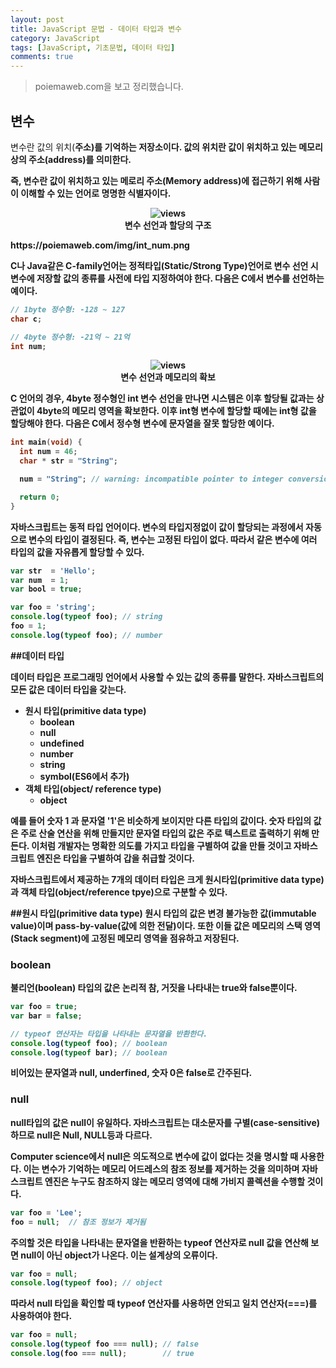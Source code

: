```yaml
---
layout: post
title: JavaScript 문법 - 데이터 타입과 변수
category: JavaScript
tags: [JavaScript, 기초문법, 데이터 타입]
comments: true
---
```

<!----------------- 탬플릿
>안내말
## forEach
### 설명
[MDN]()
### 문법
```javascript

```
### 예시
```javascript

```

<center>
 <figure>
 <img src="/assets/post-img/git/git_diff.png" alt="views">
 <figcaption>cat을 통해서 git diff 결과를 표시</figcaption>
 </figure>
 </center>
------------------->

>poiemaweb.com을 보고 정리했습니다.

## 변수

변수란 값의 위치(<strong>주소<strong>)를 기억하는 저장소이다.
값의 위치란 값이 위치하고 있는 메모리 상의 주소(address)를 의미한다.

즉, 변수란 값이 위치하고 있는 메로리 주소(Memory address)에 접근하기 위해 사람이 이해할 수 있는 언어로 명명한 식별자이다.

<center>
<figure>
<img src="https://poiemaweb.com/img/memory_address.png" alt="views">
<figcaption>변수 선언과 할당의 구조</figcaption>
</figure>
</center>https://poiemaweb.com/img/int_num.png

C나 Java같은 C-family언어는 정적타입(Static/Strong Type)언어로 변수 선언 시 변수에 저장할 값의 종류를 사전에 타입 지정하여야 한다. 다음은 C에서 변수를 선언하는 예이다.

```c
// 1byte 정수형: -128 ~ 127
char c;

// 4byte 정수형: -21억 ~ 21억
int num;
```

<center>
<figure>
<img src="https://poiemaweb.com/img/int_num.png" alt="views">
<figcaption>변수 선언과 메모리의 확보</figcaption>
</figure>
</center>

C 언어의 경우, 4byte 정수형인 int 변수 선언을 만나면 시스템은 이후 할당될 값과는 상관없이 4byte의 메모리 영역을 확보한다. 이후 int형 변수에 할당할 때에는 int형 값을 할당해야 한다. 다음은 C에서 정수형 변수에 문자열을 잘못 할당한 예이다.

```c
int main(void) {
  int num = 46;
  char * str = "String";

  num = "String"; // warning: incompatible pointer to integer conversion assigning to 'int' from 'char [7]'

  return 0;
}
```

자바스크립트는 동적 타입 언어이다. 변수의 타입지정없이 값이 할당되는 과정에서 자동으로 변수의 타입이 결정된다. 즉, 변수는 고정된 타입이 없다. 따라서 같은 변수에 여러 타입의 값을 자유롭게 할당할 수 있다.

```javascript
var str  = 'Hello';
var num  = 1;
var bool = true;

var foo = 'string';
console.log(typeof foo); // string
foo = 1;
console.log(typeof foo); // number
```

##데이터 타입

<strong>데이터 타입은 프로그래밍 언어에서 사용할 수 있는 값의 종류를 말한다.</strong>
자바스크립트의 모든 값은 데이터 타입을 갖는다.
- 원시 타입(primitive data type)
    - boolean
    - null
    - undefined
    - number
    - string
    - symbol(ES6에서 추가)
- 객체 타입(object/ reference type)
    - object

예를 들어 숫자 1 과 문자열 '1'은 비슷하게 보이지만 다른 타입의 값이다. 숫자 타입의 값은 주로 산술 연산을 위해 만들지만 문자열 타입의 값은 주로 텍스트로 출력하기 위해 만든다. 이처럼 개발자는 명확한 의도를 가지고 타입을 구별하여 값을 만들 것이고 자바스크립트 엔진은 타입을 구별하여 갑을 취급할 것이다.

자바스크립트에서 제공하는 7개의 데이터 타입은 크게 원시타입(primitive data type)과 객체 타입(object/reference tpye)으로 구분할 수 있다.

##원시 타입(primitive data type)
원시 타입의 값은 변경 불가능한 값(immutable value)이며 pass-by-value(값에 의한 전달)이다. 또한 이들 값은 메모리의 스택 영역(Stack segment)에 고정된 메모리 영역을 점유하고 저장된다.

### boolean

불리언(boolean) 타입의 값은 논리적 참, 거짓을 나타내는 <strong>true</strong>와 <strong>false</strong>뿐이다.

```javascript
var foo = true;
var bar = false;

// typeof 연산자는 타입을 나타내는 문자열을 반환한다.
console.log(typeof foo); // boolean
console.log(typeof bar); // boolean
```
비어있는 문자열과 <strong>null</strong>, <strong>underfined</strong>, 숫자 0은 <strong>false</strong>로 간주된다.

### null

null타입의 값은 null이 유일하다. 자바스크립트는 대소문자를 구별(case-sensitive)하므로 null은 Null, NULL등과 다르다.

Computer science에서 null은 의도적으로 변수에 값이 없다는 것을 명시할 때 사용한다. 이는 변수가 기억하는 메모리 어드레스의 참조 정보를  제거하는 것을 의미하며 자바스크립트 엔진은 누구도 참조하지 않는 메모리 영역에 대해 가비지 콜렉션을 수행할 것이다.

```javascript
var foo = 'Lee';
foo = null;  // 참조 정보가 제거됨
```

주의할 것은 타입을 나타내는 문자열을 반환하는 typeof 연산자로 null 값을 연산해 보면 null이 아닌 object가 나온다. 이는 설계상의 오류이다.

```javascript
var foo = null;
console.log(typeof foo); // object
```

따라서 null 타입을 확인할 때 typeof 연산자를 사용하면 안되고 일치 연산자(===)를 사용하여야 한다.

```javascript
var foo = null;
console.log(typeof foo === null); // false
console.log(foo === null);        // true
```